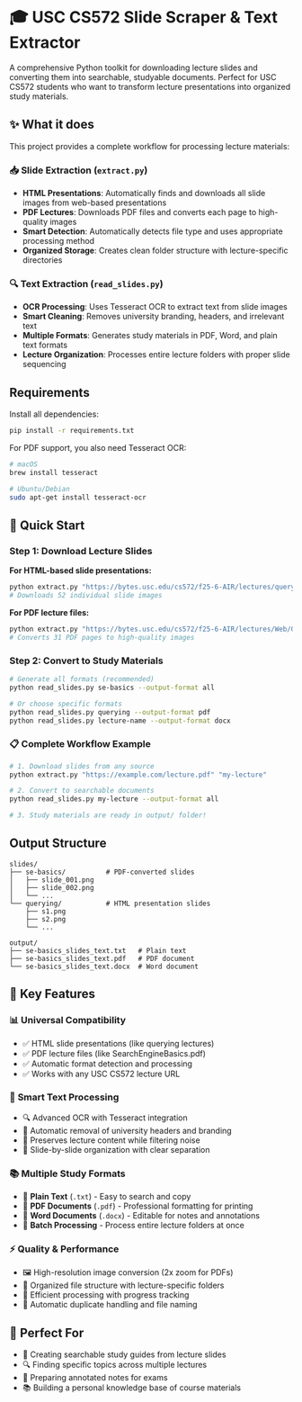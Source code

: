 # 🎓 USC CS572 Slide Scraper & Text Extractor

A comprehensive Python toolkit for downloading lecture slides and converting them into searchable, studyable documents. Perfect for USC CS572 students who want to transform lecture presentations into organized study materials.

## ✨ What it does

This project provides a complete workflow for processing lecture materials:

### 📥 **Slide Extraction (`extract.py`)**
- **HTML Presentations**: Automatically finds and downloads all slide images from web-based presentations
- **PDF Lectures**: Downloads PDF files and converts each page to high-quality images
- **Smart Detection**: Automatically detects file type and uses appropriate processing method
- **Organized Storage**: Creates clean folder structure with lecture-specific directories

### 🔍 **Text Extraction (`read_slides.py`)**
- **OCR Processing**: Uses Tesseract OCR to extract text from slide images
- **Smart Cleaning**: Removes university branding, headers, and irrelevant text
- **Multiple Formats**: Generates study materials in PDF, Word, and plain text formats
- **Lecture Organization**: Processes entire lecture folders with proper slide sequencing

## Requirements

Install all dependencies:
```bash
pip install -r requirements.txt
```

For PDF support, you also need Tesseract OCR:
```bash
# macOS
brew install tesseract

# Ubuntu/Debian
sudo apt-get install tesseract-ocr
```

## 🚀 Quick Start

### Step 1: Download Lecture Slides

**For HTML-based slide presentations:**
```bash
python extract.py "https://bytes.usc.edu/cs572/f25-6-AIR/lectures/querying/index.html#(2)" "querying"
# Downloads 52 individual slide images
```

**For PDF lecture files:**
```bash
python extract.py "https://bytes.usc.edu/cs572/f25-6-AIR/lectures/Web/CharacterizingtheWeb.pdf" "web serving basics"
# Converts 31 PDF pages to high-quality images
```

### Step 2: Convert to Study Materials

```bash
# Generate all formats (recommended)
python read_slides.py se-basics --output-format all

# Or choose specific formats
python read_slides.py querying --output-format pdf
python read_slides.py lecture-name --output-format docx
```

### 📋 Complete Workflow Example

```bash
# 1. Download slides from any source
python extract.py "https://example.com/lecture.pdf" "my-lecture"

# 2. Convert to searchable documents
python read_slides.py my-lecture --output-format all

# 3. Study materials are ready in output/ folder!
```

## Output Structure

```
slides/
├── se-basics/          # PDF-converted slides
│   ├── slide_001.png
│   ├── slide_002.png
│   └── ...
└── querying/           # HTML presentation slides
    ├── s1.png
    ├── s2.png
    └── ...

output/
├── se-basics_slides_text.txt   # Plain text
├── se-basics_slides_text.pdf   # PDF document
└── se-basics_slides_text.docx  # Word document
```

## 🌟 Key Features

### 📊 **Universal Compatibility**
- ✅ HTML slide presentations (like querying lectures)
- ✅ PDF lecture files (like SearchEngineBasics.pdf)
- ✅ Automatic format detection and processing
- ✅ Works with any USC CS572 lecture URL

### 🧠 **Smart Text Processing**
- 🔍 Advanced OCR with Tesseract integration
- 🧹 Automatic removal of university headers and branding
- 📝 Preserves lecture content while filtering noise
- 🎯 Slide-by-slide organization with clear separation

### 📚 **Multiple Study Formats**
- 📄 **Plain Text** (`.txt`) - Easy to search and copy
- 📑 **PDF Documents** (`.pdf`) - Professional formatting for printing
- 📝 **Word Documents** (`.docx`) - Editable for notes and annotations
- 🔄 **Batch Processing** - Process entire lecture folders at once

### ⚡ **Quality & Performance**
- 🖼️ High-resolution image conversion (2x zoom for PDFs)
- 📁 Organized file structure with lecture-specific folders
- 🚀 Efficient processing with progress tracking
- 💾 Automatic duplicate handling and file naming

## 🎯 Perfect For
- 📖 Creating searchable study guides from lecture slides
- 🔍 Finding specific topics across multiple lectures
- 📝 Preparing annotated notes for exams
- 📚 Building a personal knowledge base of course materials